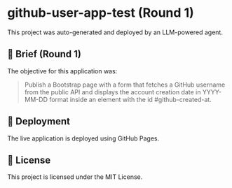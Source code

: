 
# github-user-app-test (Round 1)

This project was auto-generated and deployed by an LLM-powered agent.

## 📝 Brief (Round 1)

The objective for this application was:
> Publish a Bootstrap page with a form that fetches a GitHub username from the public API and displays the account creation date in YYYY-MM-DD format inside an element with the id #github-created-at.

## 🚀 Deployment

The live application is deployed using GitHub Pages.

## 📄 License

This project is licensed under the MIT License.
